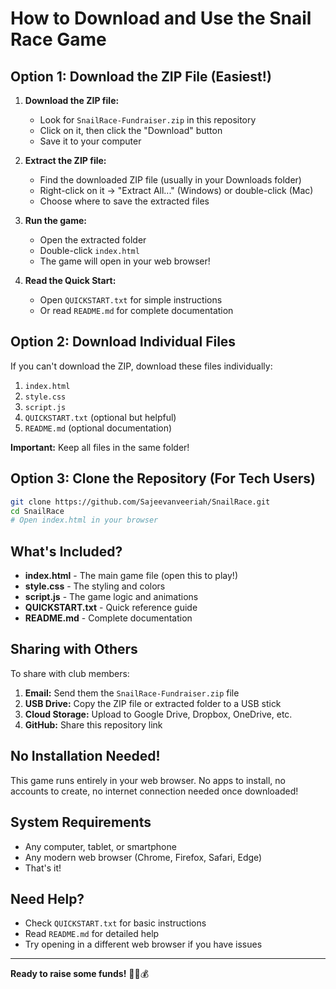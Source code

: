 # How to Download and Use the Snail Race Game

## Option 1: Download the ZIP File (Easiest!)

1. **Download the ZIP file:**
   - Look for `SnailRace-Fundraiser.zip` in this repository
   - Click on it, then click the "Download" button
   - Save it to your computer

2. **Extract the ZIP file:**
   - Find the downloaded ZIP file (usually in your Downloads folder)
   - Right-click on it → "Extract All..." (Windows) or double-click (Mac)
   - Choose where to save the extracted files

3. **Run the game:**
   - Open the extracted folder
   - Double-click `index.html`
   - The game will open in your web browser!

4. **Read the Quick Start:**
   - Open `QUICKSTART.txt` for simple instructions
   - Or read `README.md` for complete documentation

## Option 2: Download Individual Files

If you can't download the ZIP, download these files individually:
1. `index.html`
2. `style.css`
3. `script.js`
4. `QUICKSTART.txt` (optional but helpful)
5. `README.md` (optional documentation)

**Important:** Keep all files in the same folder!

## Option 3: Clone the Repository (For Tech Users)

```bash
git clone https://github.com/Sajeevanveeriah/SnailRace.git
cd SnailRace
# Open index.html in your browser
```

## What's Included?

- **index.html** - The main game file (open this to play!)
- **style.css** - The styling and colors
- **script.js** - The game logic and animations
- **QUICKSTART.txt** - Quick reference guide
- **README.md** - Complete documentation

## Sharing with Others

To share with club members:

1. **Email:** Send them the `SnailRace-Fundraiser.zip` file
2. **USB Drive:** Copy the ZIP file or extracted folder to a USB stick
3. **Cloud Storage:** Upload to Google Drive, Dropbox, OneDrive, etc.
4. **GitHub:** Share this repository link

## No Installation Needed!

This game runs entirely in your web browser. No apps to install, no accounts to create, no internet connection needed once downloaded!

## System Requirements

- Any computer, tablet, or smartphone
- Any modern web browser (Chrome, Firefox, Safari, Edge)
- That's it!

## Need Help?

- Check `QUICKSTART.txt` for basic instructions
- Read `README.md` for detailed help
- Try opening in a different web browser if you have issues

---

**Ready to raise some funds!** 🐌🏏💰
